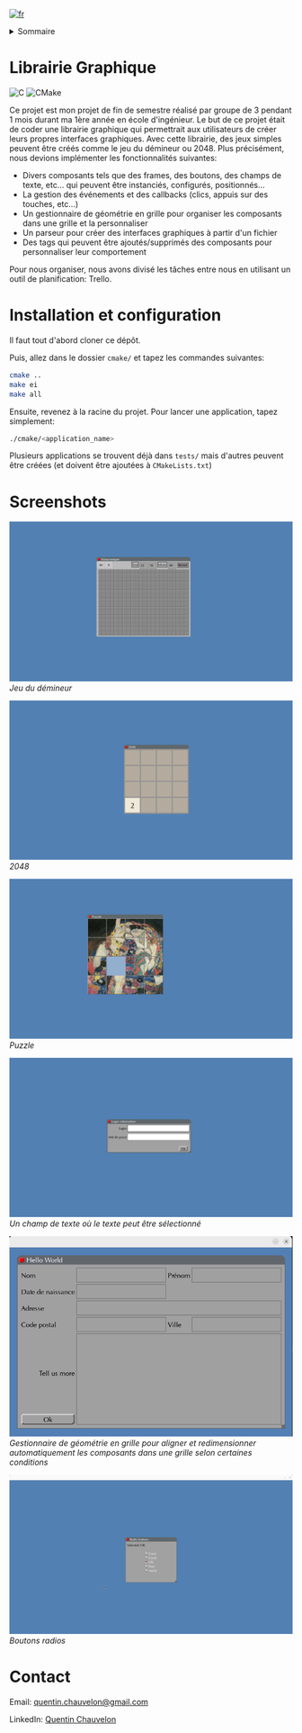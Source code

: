 [![fr](https://img.shields.io/badge/lang-en-red.svg)](README.md)

<details>

<summary>Sommaire</summary>

1. [Librarie Graphique](#librairie-graphique)
2. [Installation et configuration](#installation-et-configuration)
2. [Screenshots](#screenshots)
2. [Contact](#contact)

</details>

# Librairie Graphique

![C](https://img.shields.io/badge/C-%2300599C.svg?style=flat&logo=C&logoColor=white&labelColor=grey)
![CMake](https://img.shields.io/badge/CMake-%23008FBA.svg?style=flat&logo=cmake&logoColor=white&labelColor=grey)

Ce projet est mon projet de fin de semestre réalisé par groupe de 3 pendant 1 mois durant ma 1ère année en école d'ingénieur. Le but de ce projet était de coder une librairie graphique qui permettrait aux utilisateurs de créer leurs propres interfaces graphiques. Avec cette librairie, des jeux simples peuvent être créés comme le jeu du démineur ou 2048. Plus précisément, nous devions implémenter les fonctionnalités suivantes:
- Divers composants tels que des frames, des boutons, des champs de texte, etc... qui peuvent être instanciés, configurés, positionnés...
- La gestion des événements et des callbacks (clics, appuis sur des touches, etc...)
- Un gestionnaire de géométrie en grille pour organiser les composants dans une grille et la personnaliser
- Un parseur pour créer des interfaces graphiques à partir d'un fichier
- Des tags qui peuvent être ajoutés/supprimés des composants pour personnaliser leur comportement

Pour nous organiser, nous avons divisé les tâches entre nous en utilisant un outil de planification: Trello.


# Installation et configuration

Il faut tout d'abord cloner ce dépôt.

Puis, allez dans le dossier `cmake/` et tapez les commandes suivantes:
```bash
cmake ..
make ei
make all
```

Ensuite, revenez à la racine du projet. Pour lancer une application, tapez simplement:
```bash
./cmake/<application_name>
```

Plusieurs applications se trouvent déjà dans `tests/` mais d'autres peuvent être créées (et doivent être ajoutées à `CMakeLists.txt`)


# Screenshots

![Jeu du démineur](Images/Minesweeper.gif)  
*Jeu du démineur*

![2048](Images/2048.gif)  
*2048*

![Puzzle](Images/Puzzle.gif)  
*Puzzle*

![Champ de texte](Images/Entry.gif)  
*Un champ de texte où le texte peut être sélectionné*

![Gestionnaire de géométrie](Images/Grid.png)  
*Gestionnaire de géométrie en grille pour aligner et redimensionner automatiquement les composants dans une grille selon certaines conditions*

![Boutons radios](Images/Radio.gif)  
*Boutons radios*

# Contact

Email: [quentin.chauvelon@gmail.com](mailto:quentin.chauvelon@gmail.com) 

LinkedIn: [Quentin Chauvelon](https://www.linkedin.com/in/quentin-chauvelon/) 